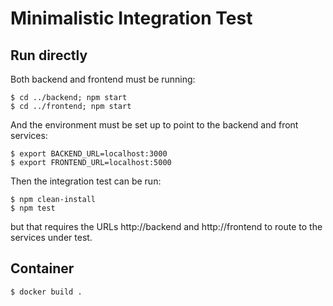 # Minimalistic Integration Test

## Run directly

Both backend and frontend must be running:

    $ cd ../backend; npm start
    $ cd ../frontend; npm start

And the environment must be set up to point to the backend and front services:

    $ export BACKEND_URL=localhost:3000
    $ export FRONTEND_URL=localhost:5000

Then the integration test can be run:

    $ npm clean-install
    $ npm test

but that requires the URLs http://backend and http://frontend to route to the services under test.

## Container

    $ docker build .
